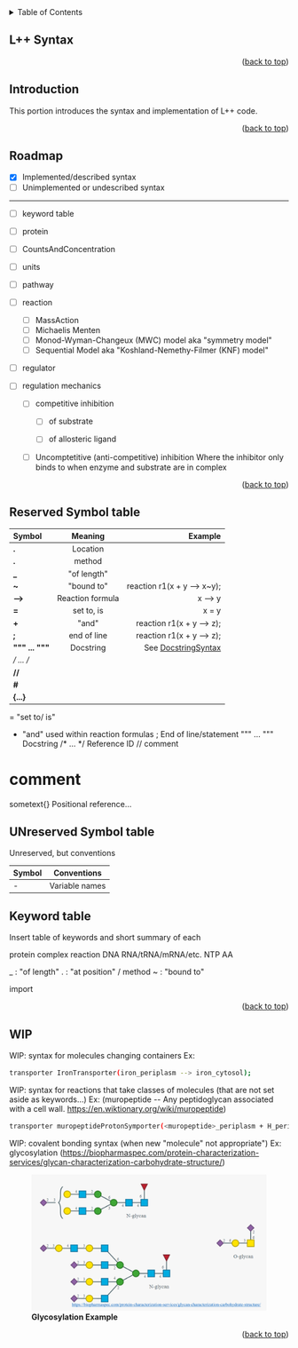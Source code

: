 <!-- TABLE OF CONTENTS -->
<details>
  <summary>Table of Contents</summary>
  <ol>
    <li><a href="#03-L++-Syntax">L++ Syntax</a>
        <ul>
            <li><a href="#Introduction">Introduction</a></li> 
            <li><a href="#Roadmap">Roadmap</a></li>   
        </ul>
    </li>
    <li><a href="#Symbol-table">Symbol table</a></li> 
    <li><a href="#Keyword-table">Keyword table</a></li> 
    <li><a href="#WIP">Works In Progress</a></li>     
  </ol>
</details>


<!-- L++ Syntax -->
## L++ Syntax

<p align="right">(<a href="#top">back to top</a>)</p>

<!-- Introduction -->
## Introduction

This portion introduces the syntax and implementation of L++ code. 

<p align="right">(<a href="#top">back to top</a>)</p>

<!-- ROADMAP -->
## Roadmap

- [x] Implemented/described syntax
- [ ] Unimplemented or undescribed syntax

------

- [ ] keyword table 

- [ ] protein
- [ ] CountsAndConcentration
- [ ] units
- [ ] pathway
- [ ] reaction
    - [ ] MassAction
    - [ ] Michaelis Menten
    - [ ] Monod-Wyman-Changeux (MWC) model aka "symmetry model"
    - [ ] Sequential Model aka "Koshland-Nemethy-Filmer (KNF) model"
- [ ] regulator

- [ ] regulation mechanics
    - [ ] competitive inhibition
        - [ ] of substrate
        
        - [ ] of allosteric ligand
    - [ ] Uncomptetitive (anti-competitive) inhibition
    Where the inhibitor only binds to when enzyme and substrate are in complex
    

<p align="right">(<a href="#top">back to top</a>)</p>

<!-- Symbol Table -->
## Reserved Symbol table

|Symbol|Meaning| Example|
|:-----|:---:|-------:|
|  **.**   |Location|       | 
|  **.**   | method |       | 
|  **_**   | "of length" |  | 
| **~** | "bound to" | reaction r1(x + y --> x~y);     |
| **-->** | Reaction formula| x --> y|
| **=** | set to, is|  x = y|
| **+** | "and" | reaction r1(x + y --> z); |
| **;** | end of line| reaction r1(x + y --> z);|
| **""" ... """** | Docstring| See [DocstringSyntax](./DocstringSyntax/)|
| **/* ... */**   | | |
| **//** | | | 
| **#** | | |
| **{...}** | | | 


= 	"set to/ is"
+ 	"and" used within reaction formulas
; 	End of line/statement
""" … """	Docstring
/* … */ 	Reference ID
// 	comment
#	 comment
sometext{}	Positional reference…



## UNreserved Symbol table
Unreserved, but conventions

|Symbol|Conventions|
|------|-------|
| -    | Variable names |




<!-- Keyword Table -->
## Keyword table

Insert table of keywords and short summary of each

protein
complex
reaction
DNA
RNA/tRNA/mRNA/etc.
NTP
AA

_ : "of length"
. : "at position" / method
~ : "bound to"

import

<p align="right">(<a href="#top">back to top</a>)</p>


<!-- WIP -->
## WIP

WIP: syntax for molecules changing containers
Ex:
```sh
transporter IronTransporter(iron_periplasm --> iron_cytosol);
```

WIP: syntax for reactions that take classes of molecules (that are not set aside as keywords…)
Ex: (muropeptide -- Any peptidoglycan associated with a cell wall. https://en.wiktionary.org/wiki/muropeptide)

```sh
transporter muropeptideProtonSymporter(<muropeptide>_periplasm + H_periplasm --> <muropeptide>_cytosol + H_cytosol);
```

WIP: covalent bonding syntax (when new "molecule" not appropriate")
Ex: glycosylation (https://biopharmaspec.com/protein-characterization-services/glycan-characterization-carbohydrate-structure/)

<figure>
  <img src="./img/glycosylation.png", width = "720">
  <figcaption><b>Glycosylation Example</b></figcaption>
</figure>

<p align="right">(<a href="#top">back to top</a>)</p>


